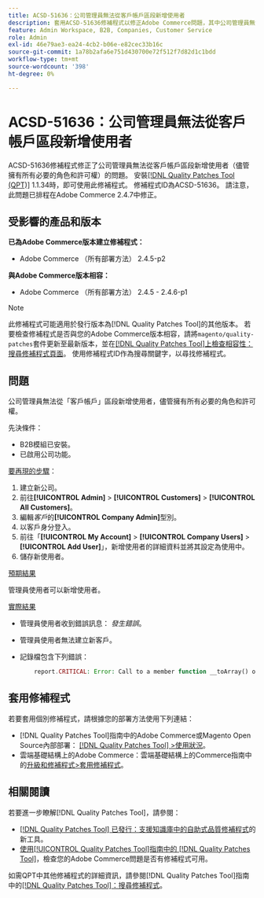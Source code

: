 ```yaml
---
title: ACSD-51636：公司管理員無法從客戶帳戶區段新增使用者
description: 套用ACSD-51636修補程式以修正Adobe Commerce問題，其中公司管理員無法從客戶帳戶區段新增使用者，儘管其擁有所有必要的角色和許可權。
feature: Admin Workspace, B2B, Companies, Customer Service
role: Admin
exl-id: 46e79ae3-ea24-4cb2-b06e-e82cec33b16c
source-git-commit: 1a78b2afa6e751d430700e72f512f7d82d1c1bdd
workflow-type: tm+mt
source-wordcount: '398'
ht-degree: 0%

---
```


# ACSD-51636：公司管理員無法從客戶帳戶區段新增使用者

ACSD-51636修補程式修正了公司管理員無法從客戶帳戶區段新增使用者（儘管擁有所有必要的角色和許可權）的問題。 安裝[[!DNL Quality Patches Tool (QPT)]](https://experienceleague.adobe.com/en/docs/commerce-knowledge-base/kb/announcements/commerce-announcements/magento-quality-patches-released-new-tool-to-self-serve-quality-patches) 1.1.34時，即可使用此修補程式。 修補程式ID為ACSD-51636。 請注意，此問題已排程在Adobe Commerce 2.4.7中修正。

## 受影響的產品和版本

**已為Adobe Commerce版本建立修補程式：**

* Adobe Commerce （所有部署方法） 2.4.5-p2

**與Adobe Commerce版本相容：**

* Adobe Commerce （所有部署方法） 2.4.5 - 2.4.6-p1

>[!NOTE]
>
>此修補程式可能適用於發行版本為[!DNL Quality Patches Tool]的其他版本。 若要檢查修補程式是否與您的Adobe Commerce版本相容，請將`magento/quality-patches`套件更新至最新版本，並在[[!DNL Quality Patches Tool]上檢查相容性：搜尋修補程式頁面](https://experienceleague.adobe.com/tools/commerce-quality-patches/index.html)。 使用修補程式ID作為搜尋關鍵字，以尋找修補程式。

## 問題

公司管理員無法從「客戶帳戶」區段新增使用者，儘管擁有所有必要的角色和許可權。

先決條件：

* B2B模組已安裝。
* 已啟用公司功能。

<u>要再現的步驟</u>：

1. 建立新公司。
1. 前往&#x200B;**[!UICONTROL Admin]** > **[!UICONTROL Customers]** > **[!UICONTROL All Customers]**。
1. 編輯&#x200B;*客戶*&#x200B;的&#x200B;**[!UICONTROL Company Admin]**&#x200B;型別。
1. 以客戶身分登入。
1. 前往「**[!UICONTROL My Account]** > **[!UICONTROL Company Users]** > **[!UICONTROL Add User]**」，新增使用者的詳細資料並將其設定為使用中。
1. 儲存新使用者。

<u>預期結果</u>

管理員使用者可以新增使用者。

<u>實際結果</u>

* 管理員使用者收到錯誤訊息： *發生錯誤*。
* 管理員使用者無法建立新客戶。
* 記錄檔包含下列錯誤：

  ```PHP
      report.CRITICAL: Error: Call to a member function __toArray() on null in app/code/Magento/LoginAsCustomerLogging/Observer/LogSaveCustomerObserver.php:123
  ```

## 套用修補程式

若要套用個別修補程式，請根據您的部署方法使用下列連結：

* [!DNL Quality Patches Tool]指南中的Adobe Commerce或Magento Open Source內部部署： [[!DNL Quality Patches Tool] >使用狀況](/help/tools/quality-patches-tool/usage.md)。
* 雲端基礎結構上的Adobe Commerce：雲端基礎結構上的Commerce指南中的[升級和修補程式>套用修補程式](https://experienceleague.adobe.com/docs/commerce-cloud-service/user-guide/develop/upgrade/apply-patches.html)。

## 相關閱讀

若要進一步瞭解[!DNL Quality Patches Tool]，請參閱：

* [[!DNL Quality Patches Tool] 已發行：支援知識庫中的自助式品質修補程式](https://experienceleague.adobe.com/en/docs/commerce-knowledge-base/kb/announcements/commerce-announcements/magento-quality-patches-released-new-tool-to-self-serve-quality-patches)的新工具。
* [使用[!UICONTROL Quality Patches Tool]指南中的 [!DNL Quality Patches Tool]](/help/tools/quality-patches-tool/patches-available-in-qpt/check-patch-for-magento-issue-with-magento-quality-patches.md)，檢查您的Adobe Commerce問題是否有修補程式可用。


如需QPT中其他修補程式的詳細資訊，請參閱[!DNL Quality Patches Tool]指南中的[[!DNL Quality Patches Tool]：搜尋修補程式](<https://experienceleague.adobe.com/tools/commerce-quality-patches/index.html>)。

